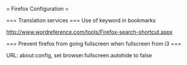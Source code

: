 = Firefox Configuration =

=== Translation services ===
Use of keyword in bookmarks

http://www.wordreference.com/tools/Firefox-search-shortcut.aspx

=== Prevent firefox from going fullscreen when fullscreen from i3 ===

URL: about:config, set browser.fullscreen.autohide to false
